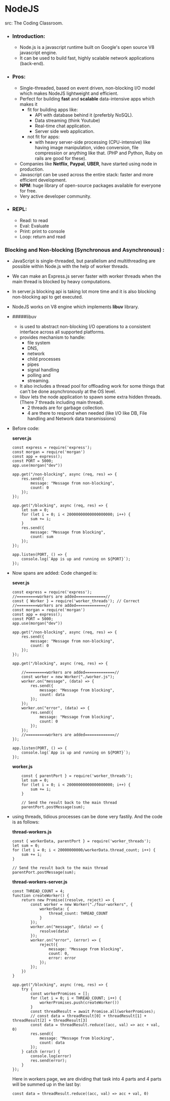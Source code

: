 # NodeJS
src: The Coding Classroom.
- ### Introduction:
    - Node.js is a javascript runtime built on Google's open source V8 javascript engine.
    - It can be used to build fast, highly scalable network applications (back-end).
- ### Pros:
    - Single-threaded, based on event driven, non-blocking I/O model which makes NodeJS lightweight and efficient.
    - Perfect for building **fast** and **scalable** data-intensive apps which makes it 
        - fit for building apps like:
            - API with database behind it (preferbly NoSQL).
            - Data streaming (think Youtube)
            - Real-time chat application.
            - Server side web application.
        - not fit for apps:
            - with heavy server-side processing (CPU-intensive) like having image manipulation, video conversion, file compression or anything like that. (PHP and Python, Ruby on rails are good for these). 
    - Companies like **Netflix**, **Paypal**, **UBER**, have started using node in production.
    - Javascript can be used across the entire stack: faster and more efficient development.
    - **NPM**: huge library of open-source packages available for everyone for free.
    - Very active developer community.


- ### REPL:
    - Read: to read 
    - Eval: Evaluate
    - Print: print to console
    - Loop: return and read

### Blocking and Non-blocking (Synchronous and Asynchronous) :
- JavaScript is single-threaded, but parallelism and multithreading are possible within Node.js with the help of worker threads. 
- We can make an Express.js server faster with worker threads when the main thread is blocked by heavy computations.
- In server.js blocking api is taking lot more time and it is also blocking non-blocking api to get executed.
- NodeJS works on V8 engine which implements **libuv** library.
- #####libuv 
    - is used to abstract non-blocking I/O operations to a consistent interface across all supported platforms.
    - provides mechanism to handle:
        - file system
        - DNS,
        - network
        - child processes
        - pipes
        - signal handling
        - polling and 
        - streaming.
    - It also includes a thread pool for offloading work for some things that can't be done asynchronously at the OS level.
    - libuv lets the node application to spawn some extra hidden threads. (There 7 threads including main thread).
        - 2 threads are for garbage collection.
        - 4 are there to respond when needed (like I/O like DB, File handling and Network data transmissions)
- Before code:

    **server.js**

    ```
    const express = require('express');
    const morgan = require('morgan')
    const app = express();
    const PORT = 5000;
    app.use(morgan("dev"))

    app.get("/non-blocking", async (req, res) => {
        res.send({
            message: "Message from non-blocking",
            count: 0
        });
    });

    app.get("/blocking", async (req, res) => {
        let sum = 0;
        for (let i = 0; i < 20000000000000000000; i++) {
            sum += i;
        }
        res.send({
            message: "Message from blocking",
            count: sum
        });
    });

    app.listen(PORT, () => {
        console.log(`App is up and running on ${PORT}`);
    });
    ```
- Now spans are added: Code changed is:

    **sever.js**

    ```
    const express = require('express');
    //=========workers are added=============//
    const { Worker } = require('worker_threads'); // Correct 
    //=========workers are added=============//
    const morgan = require('morgan')
    const app = express();
    const PORT = 5000;
    app.use(morgan("dev"))

    app.get("/non-blocking", async (req, res) => {
        res.send({
            message: "Message from non-blocking",
            count: 0
        });
    });

    app.get("/blocking", async (req, res) => {

        //=========workers are added=============//
        const worker = new Worker("./worker.js");
        worker.on("message", (data) => {
            res.send({
                message: "Message from blocking",
                count: data
            });
        });
        worker.on("error", (data) => {
            res.send({
                message: "Message from blocking",
                count: 0
            });
        });
        //=========workers are added=============//
    });

    app.listen(PORT, () => {
        console.log(`App is up and running on ${PORT}`);
    });
    ```
    
    **worker.js**
    ```
        const { parentPort } = require('worker_threads');
        let sum = 0;
        for (let i = 0; i < 20000000000000000000; i++) {
            sum += i;
        }

        // Send the result back to the main thread
        parentPort.postMessage(sum);
    ```
- using threads, tidious processes can be done very fastily. And the code is as follows:

    **thread-workers.js**
    ```
    const { workerData, parentPort } = require('worker_threads');
    let sum = 0;
    for (let i = 0; i < 20000000000/workerData.thread_count; i++) {
        sum += i;
    }

    // Send the result back to the main thread
    parentPort.postMessage(sum);
    ```
    **thread-workers-server.js**
    ```
    const THREAD_COUNT = 4;
    function createWorker() {
        return new Promise((resolve, reject) => {
            const worker = new Worker("./four-workers", {
                workerData: {
                    thread_count: THREAD_COUNT
                }
            });
            worker.on("message", (data) => {
                resolve(data)
            });
            worker.on("error", (error) => {
                reject({
                    message: "Message from blocking",
                    count: 0,
                    error: error
                });
            });
        })
    }

    app.get("/blocking", async (req, res) => {
        try {
            const workerPromises = [];
            for (let i = 0; i < THREAD_COUNT; i++) {
                workerPromises.push(createWorker())
            }
            const threadResult = await Promise.all(workerPromises);
            // const data = threadResult[0] + threadResult[1] + threadResult[2] + threadResult[3]
            const data = threadResult.reduce((acc, val) => acc + val, 0)
            res.send({
                message: "Message from blocking",
                count: data
            });
        } catch (error) {
            console.log(error)
            res.send(error);
        }
    });
    ```
    Here in workers page, we are dividing that task into 4 parts and 4 parts will be summed up in the last by: 
    ```
    const data = threadResult.reduce((acc, val) => acc + val, 0)
    ```